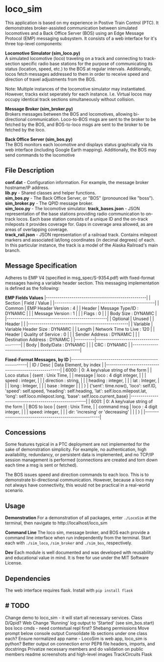 # loco_sim

This application is based on my experience in Postive Train Control (PTC). It demonstrates broker-assisted communication between simulated locomotives and a Back Office Server (BOS) using an Edge Message Protocol (EMP) messaging subsystem. It consists of a web interface for it's three top-level components:

**Locomotive Simulator (sim_loco.py)**  
A simulated locomotive (loco) traveling on a track and connecting to track-section specific radio base stations for the purpose of communicating its status (location, speed, etc.) to the BOS at regular intervals. Additionally, locos fetch messages addressed to them in order to receive speed and direction of travel adjustments from the BOS.  

Note: Multiple instances of the locomotive simulator may instantiated. However, tracks exist seperately for each instance. I.e. Virtual locos may occupy identical track sections simultaneously without collision.

**Message Broker (sim_broker.py)**  
Brokers messages between the BOS and locomotives, allowing bi-directional communication. Loco-to-BOS msgs are sent to the broker to be fetched by the BOS, and BOS-to-loco msgs are sent to the broker to be fetched by the loco.

**Back Office Server (sim_bos.py)**  
The BOS monitors each locomotive and displays status graphically via its web interface (including Google Earth mapping). Additionally, the BOS may send commands to the locomotive

## File Description

**conf.dat** - Configuration information. For example, the message broker hostname/IP address.  
**lib.py** - Shared classes and helper functions.  
**sim_bos.py** - The Back Office Server, or "BOS" (pronounced like "boss").  
**sim_broker.py** - The QPID message broker.  
**sim_loco.py** - The locomotive simulator.
**track_bases.json** - JSON representation of the base stations providing radio communication to on-track locos. Each base station consists of a unique ID and the on-track mileposts it provides coverage for. Gaps in coverage area allowed, as are areas of overlapping coverage.  
**track_rail.json** - JSON representation of a railroad track. Contains milepost markers and associated lat/long coordinates (in decimal degrees) of each. In this particular instance, the track is a model of the Alaska Railroad's main branch.

## Message Specification

Adheres to EMP V4 (specified in msg_spec/S-9354.pdf) with fixed-format messages having a variable header section. This messaging implementation is defined as the following:

**EMP Fields Values**
|---------------------------------------------------|
| Section  | Field / Value                          |
|---------------------------------------------------|
| Common   | EMP Header Version    : 4              |
| Header   | Message Type/ID       : DYNAMIC        |
|          | Message Version       : 1              |
|          | Flags                 : 0              |
|          | Body Size             : DYNAMIC        |
|---------------------------------------------------|
| Optional | Unused                                 |
| Header   |                                        |
|---------------------------------------------------|
| Variable | Variable Header Size  : DYNAMIC        |
| Length   | Network Time to Live  : 120            |
| Header   | Quality of Service    : 0              |
|          | Sender Address        : DYNAMIC        |
|          | Destination Address   : DYNAMIC        |
|----------|----------------------------------------|
| Body     | Body/Data             : DYNAMIC        |
|          | CRC                   : DYNAMIC        |
|---------------------------------------------------|

**Fixed-Format Messages, by ID**
|-------------------------------------------------------|
| ID / Desc     | Data Element, by index                |
|-------------------------------------------------------|
| 6000:         | 0: A key/value string of the form     |
| Loco status   |    {sent          : Unix Time,         |
| message       |     loco          : 4 digit integer,   |
|               |     speed        : integer,   |
|               |     direction    : string,   |
|               |     heading        : integer,   |
|               |     lat     : Integer,           |
|               |     long    : Integer,           |
|               |     base : Integer            |
|               |    }                                  |
                    {'sent': time.now(),
                       'loco': self.ID,
                       'speed': self.speed,
                       'heading': self.heading,
                       'lat': self.loco.milepost.lat,
                       'long': self.loco.milepost.long,
                       'base': self.loco.current_base}
|-------------------------------------------------------|
| 6001:         | 0: A key/value string of the form     |
| BOS to loco   |    {sent    : Unix Time,         |
| command msg   |     loco : 4 digit integer,   |
|               |     speed:      integer,      |
|               |     dir:    'incresing' or 'decreasing'   |
|               |    }                                  |
|-------------------------------------------------------|

## Concessions

Some features typical in a PTC deployment are not implemented for the sake of demonstration simplicity. For example, no authentication, high availability, redundancy, or persistent data is implemented, and no TCP/IP session management is performed (connections are created and torn down each time a msg is sent or fetched).

The BOS issues speed and direction commands to each loco. This is to demonstrate bi-directional communication. However, because a loco may not always have connectivity, this would not be practical in a real-world scenario.

## Usage
  
**Demonstration**
For a demonstration of all packages, enter `./LocoSim` at the terminal, then navigate to http://localhost/loco_sim

**Command Line**
The loco sim, message broker, and BOS each provide a command line interface when run independently from the terminal. Start each with `./sim_loco`, `/sim_broker` and `./sim_bos`, respectively.

**Dev**
Each module is well documented and was developed with reusability and educational value in mind. It is free for use under the MIT Software License.

## Dependencies

The web interface requires flask. Install with `pip install flask`

## # TODO

Change demo to loco_sim - it will start all necessary services.
Class D/Qpid?
Web
Change 'Running' log output to 'Started' (see sim_bos.start)
bos loco cmds - need contextual repl first?
Shebang permissions
Move prompt below console output
Consolidate lib sections under one class each?
Ensure normalized app name - LocoSim is web app, loco_sim is python?
Better output on connection error
PEP8 file headers, imports, and docstrings
Privatize necessary members and do validation on public members
readme screenshots and high-level images
TrackCircuits
Flask
